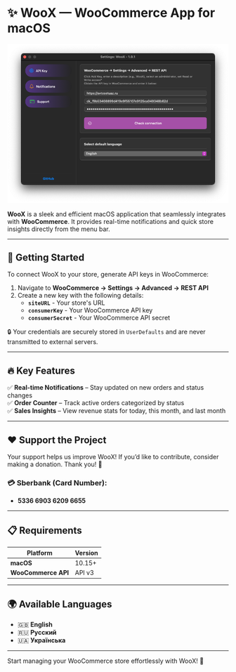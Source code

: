 # ✨ WooX — WooCommerce App for macOS

![WooX Logo](WooX.png)

**WooX** is a sleek and efficient macOS application that seamlessly integrates with **WooCommerce**. It provides real-time notifications and quick store insights directly from the menu bar.

---

## 🚀 Getting Started
To connect WooX to your store, generate API keys in WooCommerce:

1. Navigate to **WooCommerce → Settings → Advanced → REST API**
2. Create a new key with the following details:
   - **`siteURL`** - Your store's URL
   - **`consumerKey`** - Your WooCommerce API key
   - **`consumerSecret`** - Your WooCommerce API secret

🔒 Your credentials are securely stored in `UserDefaults` and are never transmitted to external servers.

---

## 🔥 Key Features
✅ **Real-time Notifications** – Stay updated on new orders and status changes  
✅ **Order Counter** – Track active orders categorized by status  
✅ **Sales Insights** – View revenue stats for today, this month, and last month  

---

## ❤️ Support the Project
Your support helps us improve WooX! If you’d like to contribute, consider making a donation. Thank you! 🙏

### 💳 Sberbank (Card Number):
- **5336 6903 6209 6655**
---

## 📋 Requirements

| Platform         | Version |
|-----------------|---------|
| **macOS**       | 10.15+  |
| **WooCommerce API** | API v3  |

---

## 🌍 Available Languages

- 🇬🇧 **English**
- 🇷🇺 **Русский**
- 🇺🇦 **Українська**

---

Start managing your WooCommerce store effortlessly with WooX! 🎉

